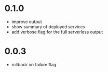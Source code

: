 # 0.1.0
* improve output
* show summary of deployed services
* add verbose flag for the full serverless output

# 0.0.3

* rollback on failure flag
